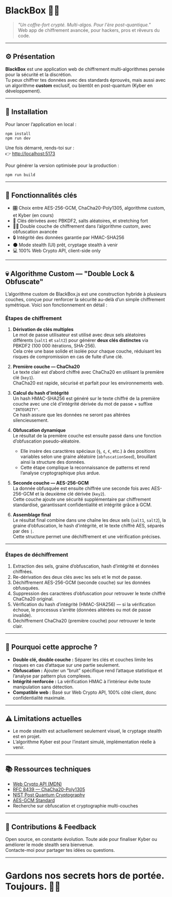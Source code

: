 # BlackBox 🖤🔐

> _"Un coffre-fort crypté. Multi-algos. Pour l'ère post-quantique."_  
> Web app de chiffrement avancée, pour hackers, pros et rêveurs du code.

---

## ⚙️ Présentation

**BlackBox** est une application web de chiffrement multi-algorithmes pensée pour la sécurité et la discrétion.  
Tu peux chiffrer tes données avec des standards éprouvés, mais aussi avec un algorithme **custom** exclusif, ou bientôt en post-quantum (Kyber en développement).

---

## 🧰 Installation

Pour lancer l’application en local :

```
npm install
npm run dev
```

Une fois démarré, rends-toi sur :  
👉 [http://localhost:5173](http://localhost:5173)

Pour générer la version optimisée pour la production :

```
npm run build
```

---

## 🚀 Fonctionnalités clés

- 🎛️ Choix entre AES-256-GCM, ChaCha20-Poly1305, algorithme custom, et Kyber (en cours)  
- 🔑 Clés dérivées avec PBKDF2, salts aléatoires, et stretching fort  
- 🕵️‍♂️ Double couche de chiffrement dans l’algorithme custom, avec obfuscation avancée  
- 🔒 Intégrité des données garantie par HMAC-SHA256  
- 🌑 Mode stealth (UI) prêt, cryptage stealth à venir  
- 💻 100% Web Crypto API, client-side only  

---

## 💀 Algorithme Custom — "Double Lock & Obfuscate"

L’algorithme custom de BlackBox.js est une construction hybride à plusieurs couches, conçue pour renforcer la sécurité au-delà d’un simple chiffrement symétrique. Voici son fonctionnement en détail :

### Étapes de chiffrement

1. **Dérivation de clés multiples**  
   Le mot de passe utilisateur est utilisé avec deux sels aléatoires différents (`salt1` et `salt2`) pour générer **deux clés distinctes** via PBKDF2 (100 000 itérations, SHA-256).  
   Cela crée une base solide et isolée pour chaque couche, réduisant les risques de compromission en cas de fuite d’une clé.

2. **Première couche — ChaCha20**  
   Le texte clair est d’abord chiffré avec ChaCha20 en utilisant la première clé (`key1`).  
   ChaCha20 est rapide, sécurisé et parfait pour les environnements web.

3. **Calcul du hash d’intégrité**  
   Un hash HMAC-SHA256 est généré sur le texte chiffré de la première couche avec une clé d’intégrité dérivée du mot de passe + suffixe `"INTEGRITY"`.  
   Ce hash assure que les données ne seront pas altérées silencieusement.

4. **Obfuscation dynamique**  
   Le résultat de la première couche est ensuite passé dans une fonction d’obfuscation pseudo-aléatoire.  
   - Elle insère des caractères spéciaux (`§`, `¢`, `€`, etc.) à des positions variables selon une graine aléatoire (`obfuscationSeed`), brouillant ainsi la structure des données.  
   - Cette étape complique la reconnaissance de patterns et rend l’analyse cryptographique plus ardue.

5. **Seconde couche — AES-256-GCM**  
   La donnée obfusquée est ensuite chiffrée une seconde fois avec AES-256-GCM et la deuxième clé dérivée (`key2`).  
   Cette couche ajoute une sécurité supplémentaire par chiffrement standardisé, garantissant confidentialité et intégrité grâce à GCM.

6. **Assemblage final**  
   Le résultat final combine dans une chaîne les deux sels (`salt1`, `salt2`), la graine d’obfuscation, le hash d’intégrité, et le texte chiffré AES, séparés par des `|`.  
   Cette structure permet une déchiffrement et une vérification précises.

---

### Étapes de déchiffrement

1. Extraction des sels, graine d’obfuscation, hash d’intégrité et données chiffrées.  
2. Re-dérivation des deux clés avec les sels et le mot de passe.  
3. Déchiffrement AES-256-GCM (seconde couche) sur les données obfusquées.  
4. Suppression des caractères d’obfuscation pour retrouver le texte chiffré ChaCha20 original.  
5. Vérification du hash d’intégrité (HMAC-SHA256) — si la vérification échoue, le processus s’arrête (données altérées ou mot de passe invalide).  
6. Déchiffrement ChaCha20 (première couche) pour retrouver le texte clair.

---

## 🔐 Pourquoi cette approche ?

- **Double clé, double couche :** Séparer les clés et couches limite les risques en cas d’attaque sur une partie seulement.  
- **Obfuscation :** Ajouter un “bruit” spécifique rend l’attaque statistique et l’analyse par pattern plus complexes.  
- **Intégrité renforcée :** La vérification HMAC à l’intérieur évite toute manipulation sans détection.  
- **Compatible web :** Basé sur Web Crypto API, 100% côté client, donc confidentialité maximale.

---

## ⚠️ Limitations actuelles

- Le mode stealth est actuellement seulement visuel, le cryptage stealth est en projet.  
- L’algorithme Kyber est pour l’instant simulé, implémentation réelle à venir.

---

## 📚 Ressources techniques

- [Web Crypto API (MDN)](https://developer.mozilla.org/en-US/docs/Web/API/Web_Crypto_API)  
- [RFC 8439 — ChaCha20-Poly1305](https://datatracker.ietf.org/doc/html/rfc8439)
- [NIST Post Quantum Cryptography](https://csrc.nist.gov/projects/post-quantum-cryptography)
- [AES-GCM Standard](https://nvlpubs.nist.gov/nistpubs/Legacy/SP/nistspecialpublication800-38d.pdf)
- Recherche sur obfuscation et cryptographie multi-couches

---

## 🤖 Contributions & Feedback

Open source, en constante évolution. Toute aide pour finaliser Kyber ou améliorer le mode stealth sera bienvenue.  
Contacte-moi pour partager tes idées ou questions.

---

# Gardons nos secrets hors de portée. Toujours. 🖤🔐
